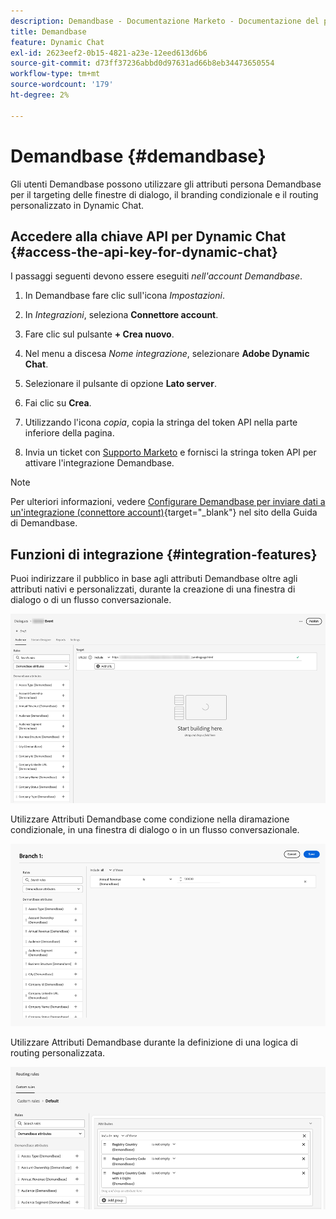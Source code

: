 ```yaml
---
description: Demandbase - Documentazione Marketo - Documentazione del prodotto
title: Demandbase
feature: Dynamic Chat
exl-id: 2623eef2-0b15-4821-a23e-12eed613d6b6
source-git-commit: d73ff37236abbd0d97631ad66b8eb34473650554
workflow-type: tm+mt
source-wordcount: '179'
ht-degree: 2%

---
```


# Demandbase {#demandbase}

Gli utenti Demandbase possono utilizzare gli attributi persona Demandbase per il targeting delle finestre di dialogo, il branding condizionale e il routing personalizzato in Dynamic Chat.

## Accedere alla chiave API per Dynamic Chat {#access-the-api-key-for-dynamic-chat}

I passaggi seguenti devono essere eseguiti _nell&#39;account Demandbase_.

1. In Demandbase fare clic sull&#39;icona _Impostazioni_.

1. In _Integrazioni_, seleziona **Connettore account**.

1. Fare clic sul pulsante **+ Crea nuovo**.

1. Nel menu a discesa _Nome integrazione_, selezionare **Adobe Dynamic Chat**.

1. Selezionare il pulsante di opzione **Lato server**.

1. Fai clic su **Crea**.

1. Utilizzando l&#39;icona _copia_, copia la stringa del token API nella parte inferiore della pagina.

1. Invia un ticket con [Supporto Marketo](https://nation.marketo.com/t5/support/ct-p/Support) e fornisci la stringa token API per attivare l&#39;integrazione Demandbase.

>[!NOTE]
>
>Per ulteriori informazioni, vedere [Configurare Demandbase per inviare dati a un&#39;integrazione (connettore account)](https://support.demandbase.com/hc/en-us/articles/360057169531-Set-Up-Demandbase-to-Send-Data-to-an-Integration-Account-Connector){target="_blank"} nel sito della Guida di Demandbase.

## Funzioni di integrazione {#integration-features}

Puoi indirizzare il pubblico in base agli attributi Demandbase oltre agli attributi nativi e personalizzati, durante la creazione di una finestra di dialogo o di un flusso conversazionale.

![](assets/demandbase-1.png)

Utilizzare Attributi Demandbase come condizione nella diramazione condizionale, in una finestra di dialogo o in un flusso conversazionale.

![](assets/demandbase-2.png)

Utilizzare Attributi Demandbase durante la definizione di una logica di routing personalizzata.

![](assets/demandbase-3.png)
